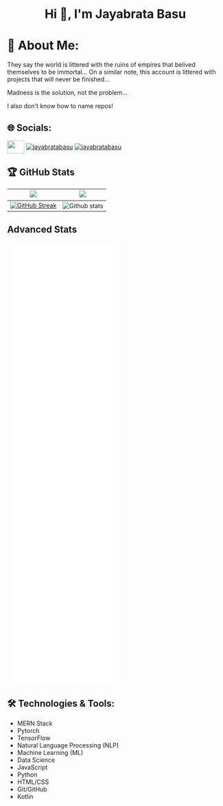 <h1 align="center">Hi 👋, I'm Jayabrata Basu</h1>

# 💫 About Me:

They say the world is littered with the ruins of empires that belived themselves to be immortal...
On a similar note, this account is littered with projects that will never be finished...

Madness is the solution, not the problem...

I also don't know how to name repos!

## 🌐 Socials:

<a href="https://linkedin.com/in/jayabratabasu" target="blank"><img align="center" src="https://raw.githubusercontent.com/rahuldkjain/github-profile-readme-generator/master/src/images/icons/Social/linked-in-alt.svg"  height="30" width="40" /></a>
<a href="https://www.hackerrank.com/jayabratabasu" target="blank"><img align="center" src="https://raw.githubusercontent.com/rahuldkjain/github-profile-readme-generator/master/src/images/icons/Social/hackerrank.svg" alt="jayabratabasu" height="30" width="40" /></a>
<a href="https://www.leetcode.com/jayabratabasu" target="blank"><img align="center" src="https://raw.githubusercontent.com/rahuldkjain/github-profile-readme-generator/master/src/images/icons/Social/leet-code.svg" alt="jayabratabasu" height="30" width="40" /></a>
</p>


## 🏆 GitHub Stats
| <img width="450em" src="https://github-profile-trophy.vercel.app/?username=JayabrataBasu&theme=onedark&row=2&column=4&margin-w=10&margin-h=15&no-bg=true)](https://github.com/ryo-ma/github-profile-trophy"> | <img  width="450em" src="https://github-readme-stats.vercel.app/api/top-langs?username=JayabrataBasu&show_icons=true&locale=en&layout=compact&theme=onedark"/>  |
| :-----------------------------------------------------------------------------------------------------------------------------------------------------------------------------------------------------: | :--------------------------------------------------------------------------------------------------------------------------------------------------------------------------------------: |
|                                           [![GitHub Streak](https://github-readme-streak-stats-indol-nine.vercel.app?user=JayabrataBasu&theme=onedark)](https://git.io/streak-stats)                                           |  <img width="450em" align="center" alt="Github stats"  src="https://github-readme-stats.vercel.app/api?username=JayabrataBasu&show_icons=true&count_private=true&theme=onedark" />   |


## Advanced Stats
![Metrics](https://github.com/JayabrataBasu/JayabrataBasu/blob/main/github-metrics.svg)





## 🛠️ Technologies & Tools:
- MERN Stack
- Pytorch
- TensorFlow
- Natural Language Processing (NLP)
- Machine Learning (ML)
- Data Science
- JavaScript
- Python
- HTML/CSS
- Git/GitHub
- Kotlin 

<!---
JayabrataBasu/JayabrataBasu is a ✨ special ✨ repository because its `README.md` (this file) appears on your GitHub profile.
You can click the Preview link to take a look at your changes.
--->
